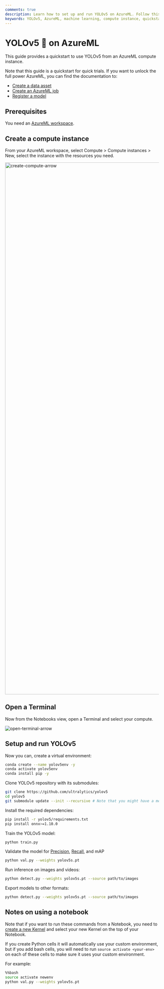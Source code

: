 ```yaml
---
comments: true
description: Learn how to set up and run YOLOv5 on AzureML. Follow this quickstart guide for easy configuration and model training on an AzureML compute instance.
keywords: YOLOv5, AzureML, machine learning, compute instance, quickstart, model training, virtual environment, Python, AI, deep learning
---
```


# YOLOv5 🚀 on AzureML

This guide provides a quickstart to use YOLOv5 from an AzureML compute instance.

Note that this guide is a quickstart for quick trials. If you want to unlock the full power AzureML, you can find the documentation to:

- [Create a data asset](https://learn.microsoft.com/azure/machine-learning/how-to-create-data-assets)
- [Create an AzureML job](https://learn.microsoft.com/azure/machine-learning/how-to-train-model)
- [Register a model](https://learn.microsoft.com/azure/machine-learning/how-to-manage-models)

## Prerequisites

You need an [AzureML workspace](https://learn.microsoft.com/azure/machine-learning/concept-workspace?view=azureml-api-2).

## Create a compute instance

From your AzureML workspace, select Compute > Compute instances > New, select the instance with the resources you need.

<img width="1741" alt="create-compute-arrow" src="https://github.com/ultralytics/docs/releases/download/0/create-compute-arrow.avif">

## Open a Terminal

Now from the Notebooks view, open a Terminal and select your compute.

![open-terminal-arrow](https://github.com/ultralytics/docs/releases/download/0/open-terminal-arrow.avif)

## Setup and run YOLOv5

Now you can, create a virtual environment:

```bash
conda create --name yolov5env -y
conda activate yolov5env
conda install pip -y
```

Clone YOLOv5 repository with its submodules:

```bash
git clone https://github.com/ultralytics/yolov5
cd yolov5
git submodule update --init --recursive # Note that you might have a message asking you to add your folder as a safe.directory just copy the recommended command
```

Install the required dependencies:

```bash
pip install -r yolov5/requirements.txt
pip install onnx>=1.10.0
```

Train the YOLOv5 model:

```bash
python train.py
```

Validate the model for [Precision](https://www.ultralytics.com/glossary/precision), [Recall](https://www.ultralytics.com/glossary/recall), and mAP

```bash
python val.py --weights yolov5s.pt
```

Run inference on images and videos:

```bash
python detect.py --weights yolov5s.pt --source path/to/images
```

Export models to other formats:

```bash
python detect.py --weights yolov5s.pt --source path/to/images
```

## Notes on using a notebook

Note that if you want to run these commands from a Notebook, you need to [create a new Kernel](https://learn.microsoft.com/en-us/azure/machine-learning/how-to-access-terminal?view=azureml-api-2#add-new-kernels) and select your new Kernel on the top of your Notebook.

If you create Python cells it will automatically use your custom environment, but if you add bash cells, you will need to run `source activate <your-env>` on each of these cells to make sure it uses your custom environment.

For example:

```bash
%%bash
source activate newenv
python val.py --weights yolov5s.pt
```
